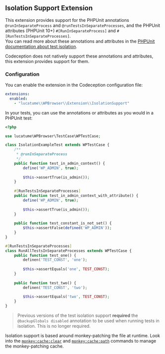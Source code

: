 ## Isolation Support Extension

This extension provides support for the PHPUnit annotations `@runInSeparateProcess` and `@runTestsInSeparateProcesses`,
and the PHPUnit attributes (PHPUnit 10+) `#[RunInSeparateProcess]` and `#[RunTestsInSeparateProcesses]`.  
You can read more about these annotations and attributes in the [PHPUnit documentation about test isolation][1].

Codeception does not natively support these annotations and attributes, this extension provides support for them.

### Configuration

You can enable the extension in the Codeception configuration file:

```yaml
extensions:
  enabled:
    - "lucatume\\WPBrowser\\Extension\\IsolationSupport"
```

In your tests, you can use the annotations or attributes as you would in a PHPUnit test:

```php
<?php

use lucatume\WPBrowser\TestCase\WPTestCase;

class IsolationExampleTest extends WPTestCase {
    /**
     * @runInSeparateProcess
     */
    public function test_in_admin_context() {
        define('WP_ADMIN', true);
        
        $this->assertTrue(is_admin());
    }
 
    #[RunTestsInSeparateProcesses]
    public function test_in_admin_context_with_attribute() {
        define('WP_ADMIN', true);
        
        $this->assertTrue(is_admin());
    }
    
    public function test_constant_is_not_set() {
        $this->assertFalse(defined('WP_ADMIN'));
    }
}

#[RunTestsInSeparateProcesses]
class RunAllTestsInSeparateProcesses extends WPTestCase {
    public function test_one() {
        definen('TEST_CONST', 'one');
        
        $this->assertEquals('one', TEST_CONST);
    }
    
    public function test_two() {
        definen('TEST_CONST', 'two');
        
        $this->assertEquals('two', TEST_CONST);
    }
}
```

> Previous versions of the test isolation support **required** the `@backupGlobals disabled` annotation to be used when
> running tests in isolation. This is no longer required.

Isolation support is based around monkey-patching the file at runtime. Look into the [`monkey:cache:clear`][2]
and [`monkey:cache:path`][3] commands to manage the monkey-patching cache.


[1]: https://docs.phpunit.de/en/10.5/attributes.html#test-isolation
[2]: commands.md#monkeycacheclear
[3]:commands.md#monkeycachepath
